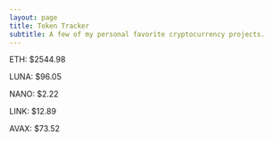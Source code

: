 ```yaml
---
layout: page
title: Token Tracker
subtitle: A few of my personal favorite cryptocurrency projects.
---
```


<!--BEGINCRYPTOINPUT-->
ETH: $2544.98

LUNA: $96.05

NANO: $2.22

LINK: $12.89

AVAX: $73.52

<!--ENDCRYPTOINPUT-->
